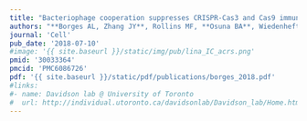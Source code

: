 ```yaml
---
title: "Bacteriophage cooperation suppresses CRISPR-Cas3 and Cas9 immunity"
authors: "**Borges AL, Zhang JY**, Rollins MF, **Osuna BA**, Wiedenheft B, **Bondy-Denomy J.**"
journal: 'Cell'
pub_date: '2018-07-10'
#image: '{{ site.baseurl }}/static/img/pub/lina_IC_acrs.png'
pmid: '30033364'
pmcid: 'PMC6086726'
pdf: '{{ site.baseurl }}/static/pdf/publications/borges_2018.pdf'
#links:
#- name: Davidson lab @ University of Toronto
#  url: http://individual.utoronto.ca/davidsonlab/Davidson_lab/Home.html
---
```

